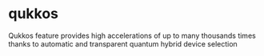 # qukkos
Qukkos feature provides high accelerations of up to many thousands times  thanks to automatic and transparent quantum hybrid device selection

